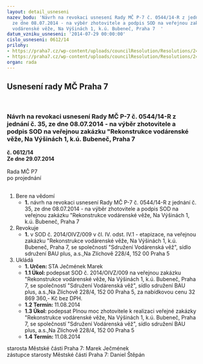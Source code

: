 ```yaml
---
layout: detail_usneseni
nazev_bodu: 'Návrh na revokaci usnesení Rady MČ P-7 č. 0544/14-R z jednání č. 35,
  ze dne 08.07.2014 - na výběr zhotovitele a podpis SOD na veřejnou zakázku "Rekonstrukce
  vodárenské věže, Na Výšinách 1, k.ú. Bubeneč, Praha 7  '
datum_vzniku_usneseni: '2014-07-29 00:00:00'
cislo_usneseni: 0612/14
prilohy:
- https://praha7.cz/wp-content/uploads/councilResolution/Resolutions/24769/36-14-usnesen%c3%ad_%c4%8d._0544.doc
- https://praha7.cz/wp-content/uploads/councilResolution/Resolutions/24769/36-14-smlouva_o_d%c3%adlo.doc
organ: rada
---
```

<div id="ucUsn_pList" class="usn">
	<span><h2>Usnesení rady MČ Praha 7 </h2>
<br></span><div class="standBody">
<span><h3>Návrh na revokaci usnesení Rady MČ P-7 č. 0544/14-R z jednání č. 35, ze dne 08.07.2014 - na výběr zhotovitele a podpis SOD na veřejnou zakázku "Rekonstrukce vodárenské věže, Na Výšinách 1, k.ú. Bubeneč, Praha 7  </h3></span><div class="center">
		<strong>č. 0612/14</strong><br>
	</div>
<div class="center">
		<strong>Ze dne 29.07.2014</strong><br><br>
	</div>Rada MČ P7<br> po projednání<br><br><ol>
<li>Bere na vědomí<ul><li>
<strong>1.</strong> návrh na revokaci usnesení Rady MČ P-7 č. 0544/14-R z jednání č. 35, ze dne 08.07.2014 - na výběr zhotovitele a podpis SOD na veřejnou zakázku "Rekonstrukce vodárenské věže, Na Výšinách 1, k.ú. Bubeneč, Praha 7  </li></ul>
</li>
<li>Revokuje<ul><li>
<strong>1.</strong> v SOD č. 2014/OIVZ/009 v čl. IV. odst. IV.1 - etapizace, na veřejnou zakázku "Rekonstrukce vodárenské věže, Na Výšinách 1, k.ú. Bubeneč, Praha 7,  se společností "Sdružení Vodárenská věž", sídlo sdružení BAU plus, a.s.,Na Zlíchově 228/4, 152 00 Praha 5       </li></ul>
</li>
<li>Ukládá<ul>
<li>
<strong>1. Určen: </strong>STA Ječmének Marek</li>
<li>
<strong>1.1 Úkol: </strong>podepsat SOD č. 2014/OIVZ/009 na veřejnou zakázku "Rekonstrukce vodárenské věže, Na Výšinách 1, k.ú. Bubeneč, Praha 7,  se společností "Sdružení Vodárenská věž", sídlo sdružení BAU plus, a.s.,Na Zlíchově 228/4, 152 00 Praha 5, za nabídkovou cenu 32 869 360,- Kč bez DPH.</li>
<li>
<strong>1.2 Termín: </strong>11.08.2014</li>
<li>
<strong>1.3 Úkol: </strong>podepsat Plnou moc zhotovitele k realizaci veřejné zakázky "Rekonstrukce vodárenské věže, Na Výšinách 1, k.ú. Bubeneč, Praha 7,  se společností "Sdružení Vodárenská věž", sídlo sdružení BAU plus, a.s.,Na Zlíchově 228/4, 152 00 Praha 5</li>
<li>
<strong>1.4 Termín: </strong>11.08.2014</li>
</ul>
</li>
</ol>starosta Městské části Praha 7: Marek Ječmének<br>zástupce starosty Městské části Praha 7: Daniel Štěpán 
</div>
</div>